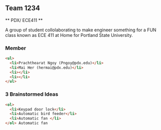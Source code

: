 ## Team 1234
** PDX/ ECE411 ** 

A group of student collolaborating to make engineer something for a FUN class known as ECE 411 at Home for Portland State University.

### Member

```markdown
<ul>
  <li>Prachthearat Ngoy (Pngoy@pdx.edu)</li>
  <li>Mai Her (hermai@pdx.edu)</li>
  <li></li>
  <li></li>
</ul>


```
### 3 Brainstormed Ideas
```markdown
<ol>
  <li>Keypad door lock</li>  
  <li>Automatic bird feeder</li> 
  <li>Automatic fan </li>
</ol> Automatic fan

```
